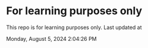 # For learning purposes only
This repo is for learning purposes only.
Last updated at

Monday, August 5, 2024 2:04:26 PM

